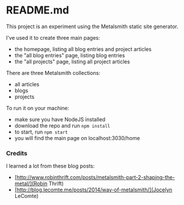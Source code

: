 # README.md

This project is an experiment using the Metalsmith static site generator.

I've used it to create three main pages:
 * the homepage, listing all blog entries and project articles
 * the "all blog entries" page, listing blog entries
 * the "all projects" page, listing all project articles

There are three Metalsmith collections:
 * all articles
 * blogs
 * projects

To run it on your machine:
 * make sure you have NodeJS installed
 * download the repo and run `npm install`
 * to start, run `npm start`
 * you will find the main page on localhost:3030/home

### Credits
I learned a lot from these blog posts:

 * [http://www.robinthrift.com/posts/metalsmith-part-2-shaping-the-metal/](Robin Thrift)
 * [http://blog.lecomte.me/posts/2014/way-of-metalsmith/](Jocelyn LeComte)